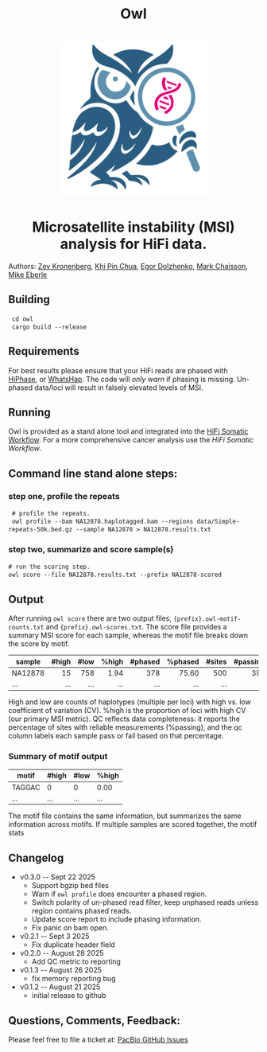 <h1 align="center">Owl</h1>

<h1 align="center"><img width="300px" src="logo/owl-logo.svg"/></h1>

<h1 align="center">Microsatellite instability (MSI) analysis for HiFi data.</h1>



Authors: [Zev Kronenberg](https://github.com/zeeev), [Khi Pin Chua](https://github.com/proteinosome), [Egor Dolzhenko](https://github.com/egor-dolzhenko), [Mark Chaisson](https://github.com/mchaisso), [Mike Eberle]() 

## Building
```
 cd owl
 cargo build --release
```

## Requirements 

For best results please ensure that your HiFi reads are phased with [HiPhase](https://github.com/PacificBiosciences/HiPhase), or [WhatsHap](https://whatshap.readthedocs.io/en/latest/). The code will *only warn* if phasing is missing. Un-phased data/loci will result in falsely elevated levels of MSI. 

## Running

Owl is provided as a stand alone tool and integrated into the [HiFi Somatic Workflow](https://github.com/PacificBiosciences/HiFi-somatic-WDL). For a more comprehensive cancer analysis use the *HiFi Somatic Workflow*.

## Command line stand alone steps:

### step one, profile the repeats
```
 # profile the repeats.
 owl profile --bam NA12878.haplotagged.bam --regions data/Simple-repeats-50k.bed.gz --sample NA12878 > NA12878.results.txt
```

### step two, summarize and score sample(s)
```
# run the scoring step.
owl score --file NA12878.results.txt --prefix NA12878-scored
```

## Output
After running `owl score` there are two output files, `{prefix}.owl-motif-counts.txt` and `{prefix}.owl-scores.txt`. The score file provides a summary MSI score for each sample, whereas the motif file breaks down the score by motif. 

| sample   | #high | #low | %high | #phased | %phased | #sites | #passing | %passing | qc   |
| -------- | ----: | ---: | ----: | ------: | ------: | -----: | -------: | -------: | :--- |
| NA12878  |    15 |  758 |  1.94 |     378 |   75.60 |    500 |      399 |    79.80 | pass |
| …        |     … |    … |     … |      …  |      …  |      … |        … |        … | …    |

High and low are counts of haplotypes (multiple per loci) with high vs. low coefficient of variation (CV). %high is the proportion of loci with high CV (our primary MSI metric). QC reflects data completeness: it reports the percentage of sites with reliable measurements (%passing), and the qc column labels each sample pass or fail based on that percentage.

### Summary of motif output
| motif  | #high | #low | %high |
|--------|------|-----|-------|
| TAGGAC | 0    | 0   | 0.00  |
| ... | ...    | ...   | ...  |

The motif file contains the same information, but summarizes the same information across motifs. If multiple samples are scored together, the motif stats 


## Changelog 
* v0.3.0 -- Sept 22 2025
  - Support bgzip bed files
  - Warn if `owl profile` does encounter a phased region.
  - Switch polarity of un-phased read filter, keep unphased reads unless region contains phased reads.
  - Update score report to include phasing information.
  - Fix panic on bam open.
* v0.2.1 -- Sept 3 2025
  - Fix duplicate header field
* v0.2.0 -- August 28 2025
  - Add QC metric to reporting
* v0.1.3 -- August 26 2025
  - fix memory reporting bug
* v0.1.2 -- August 21 2025
  - initial release to github

## Questions, Comments, Feedback:
Please feel free to file a ticket at:
[PacBio GitHub Issues](https://github.com/PacificBiosciences/pbbioconda/issues)